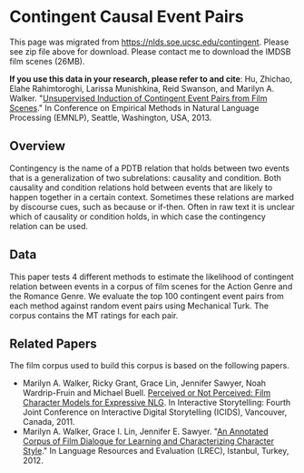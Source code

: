 # Contingent Causal Event Pairs
This page was migrated from https://nlds.soe.ucsc.edu/contingent. Please see zip file above for download. Please contact me to download the IMDSB film scenes (26MB).

**If you use this data in your research, please refer to and cite**: Hu, Zhichao, Elahe Rahimtoroghi, Larissa Munishkina, Reid Swanson, and Marilyn A. Walker. "[Unsupervised Induction of Contingent Event Pairs from Film Scenes](https://www.researchgate.net/profile/Marilyn_Walker2/publication/256695472_Unsupervised_Induction_of_Contingent_Event_Pairs_from_Film_Scenes/links/00b7d5239f6966d083000000.pdf)." In Conference on Empirical Methods in Natural Language Processing (EMNLP), Seattle, Washington, USA, 2013.

## Overview

Contingency is the name of a PDTB relation that holds between two events that is a generalization of two subrelations: causality and condition. Both causality and condition relations hold between events that are likely to happen together in a certain context. Sometimes these relations are marked by discourse cues, such as because or if-then. Often in raw text it is unclear which of causality or condition holds, in which case the contingency relation can be used.

## Data
This paper tests 4 different methods to estimate the likelihood of contingent relation between events in a corpus of film scenes for the Action Genre and the Romance Genre. We evaluate the top 100 contingent event pairs from each method against random event pairs using Mechanical Turk. The corpus contains the MT ratings for each pair. 

## Related Papers
The film corpus used to build this corpus is based on the following papers.

* Marilyn A. Walker, Ricky Grant, Grace Lin, Jennifer Sawyer, Noah Wardrip-Fruin and Michael Buell. [Perceived or Not Perceived: Film Character Models for Expressive NLG](http://users.soe.ucsc.edu/~maw/papers/icids-v12.pdf). In Interactive Storytelling: Fourth Joint Conference on Interactive Digital Storytelling (ICIDS), Vancouver, Canada, 2011.
* Marilyn A. Walker, Grace I. Lin, Jennifer E. Sawyer. "[An Annotated Corpus of Film Dialogue for Learning and Characterizing Character Style](http://www.lrec-conf.org/proceedings/lrec2012/pdf/1114_Paper.pdf)." In Language Resources and Evaluation (LREC), Istanbul, Turkey, 2012.
